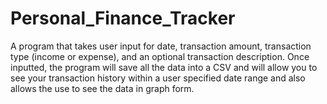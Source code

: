 # Personal_Finance_Tracker
A program that takes user input for date, transaction amount, transaction type (income or expense), and an optional transaction description. Once inputted, the program will save all the data into a CSV and will allow you to see your transaction history within a user specified date range and also allows the use to see the data in graph form.
